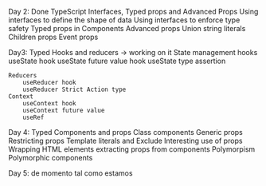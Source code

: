 Day 2: Done
    TypeScript Interfaces, Typed props and Advanced Props
        Using interfaces to define the shape of data
        Using interfaces to enforce type safety
        Typed props in Components
    Advanced props
        Union string literals
        Children props
        Event props

Day3: Typed Hooks and reducers -> working on it
    State management hooks
        useState hook
        useState future value hook
        useState type assertion

    Reducers
        useReducer hook
        useReducer Strict Action type
    Context
        useContext hook
        useContext future value
        useRef

Day 4: Typed Components and props
    Class components
        Generic props
        Restricting props
        Template literals and Exclude
    Interesting use of props
        Wrapping HTML elements
        extracting props from components
    Polymorpism
        Polymorphic components

Day 5: de momento tal como estamos